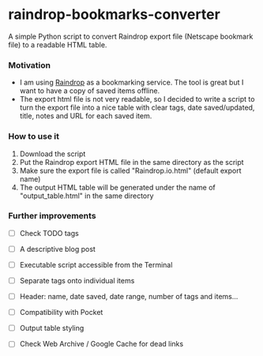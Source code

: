 # raindrop-bookmarks-converter
 A simple Python script to convert Raindrop export file (Netscape bookmark file) to a readable HTML table.



### Motivation

- I am using [Raindrop](https://raindrop.io/) as a bookmarking service. The tool is great but I want to have a copy of saved items offline. 
- The export html file is not very readable, so I decided to write a script to turn the export file into a nice table with clear tags, date saved/updated, title, notes and URL for each saved item.



### How to use it

1. Download the script
2. Put the Raindrop export HTML file in the same directory as the script
3. Make sure the export file is called "Raindrop.io.html" (default export name)
4. The output HTML table will be generated under the name of "output_table.html" in the same directory



### Further improvements

- [ ] Check TODO tags
- [ ] A descriptive blog post
- [ ] Executable script accessible from the Terminal
- [ ] Separate tags onto individual items
- [ ] Header: name, date saved, date range, number of tags and items...
- [ ] Compatibility with Pocket
- [ ] Output table styling
- [ ] Check Web Archive / Google Cache for dead links

